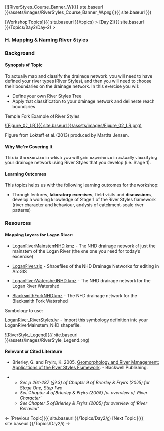 [![RiverStyles_Course_Banner_W]({{ site.baseurl }}/assets/images/RiverStyles_Course_Banner_W.png)]({{ site.baseurl }})



[Workshop Topics]({{ site.baseurl }}/topics)‎ > ‎[Day 2]({{ site.baseurl }}/Topics/Day2/Day-2)‎ >

### H. Mapping & Naming River Styles



### Background

#### Synopsis of Topic

To actually map and classify the drainage network, you will need to have defined your river types (River Styles), and then you will need to choose their boundaries on the drainage network. In this exercise you will:

- Define your own River Styles Tree
- Apply that classification to your drainage network and delineate reach boundaries



Temple Fork Example of River Styles

[![Figure_02_LR]({{ site.baseurl }}/assets/images/Figure_02_LR.png)](https://06a8da89-a-2d9a1e61-s-sites.googlegroups.com/a/joewheaton.org/riverstyles/workshop-topics/restoration-conservation-regulations-tuesday/h-LandscapeConnectivity/Figure_02_LR.png?attachauth=ANoY7cr3dbZa6H72PaBObh95v0rklY2olDOPat7-wtunEfuaCCjMy8XKSIm8x9CXaqgF-33HdVMPVsdndq0yhY1Yi1NIMbIcnFVZPgFt3fEStGKqUjdNdCQ4OOhaAQ3wfLV-I16kyT1fUSVcStEfiVZTVCCONRVQ7LieSmpSuhe2iGUjJeueWNf7JE2mKvRN2ZfU3u7-8gC1jVtED3rtPjZjQHNdI_aHvgoZw4wtDZ4PeGp5uyOb92opA3pZzQdvLjdf0HJE6mWeDV1bhffe-H8C9ZcuHoNwVWDoaKeMJZcdyQ1Uo5YhEAFjDzQltAM_l626GUguSo8bXrcg-yrn6hfRjfp3hPQirA%3D%3D&attredirects=0)


Figure from Lokteff et al. (2013) produced by Martha Jensen.

#### Why We're Covering It

This is the exercise in which you will gain experience in actually classifying your drainage network using River Styles that you develop (i.e. Stage 1). 

 

#### Learning Outcomes

This topics helps us with the following learning outcomes for the workshop:

- Through lectures, **laboratory exercises,** field visits and **discussions**, develop a working knowledge of Stage 1 of the River Styles framework (river character and behaviour, analysis of catchment-scale river patterns)

### Resources

#### Mapping Layers for Logan River:

- [LoganRiverMainstemNHD.kmz](http://etal.usu.edu/Workshops/RiverStyles/2013/Excercises/Day2/LoganRiverMainstemNHD.kmz) - The NHD drainage network of just the mainstem of the Logan River (the one one you need for today's excercise)

- [LoganRiver.zip](http://etal.usu.edu/Workshops/RiverStyles/2013/Excercises/Day2/LoganRiver.zip) - Shapefiles of the NHD Drainage Networks for editing in ArcGIS

- [LoganRiverWatershedNHD.kmz](http://etal.usu.edu/Workshops/RiverStyles/2013/Excercises/Day2/LoganRiverWatershedNHD.kmz) - The NHD drainage network for the Logan River Watershed

- [BlacksmithForkNHD.kmz](http://etal.usu.edu/Workshops/RiverStyles/2013/Excercises/Day2/BlacksmithForkNHD.kmz) - The NHD drainage network for the Blacksmith Fork Watershed

Symbology to use:

[LoganRiver_RiverStyles.lyr](http://etal.usu.edu/Workshops/RiverStyles/2013/Excercises/Day2/LoganRiver_RiverStyles.lyr) - Import this symbology definition into your LoganRiverMainstem_NHD shapefile.

![RiverStyle_Legend]({{ site.baseurl }}/assets/images/RiverStyle_Legend.png)



#### Relevant or Cited Literature

- Brierley, G. and Fryirs, K. 2005. [Geomorphology and River Management: Applications of the River Styles Framework](http://www.wiley.com/WileyCDA/WileyTitle/productCd-1405115165.html). - Blackwell Publishing.

- - *See p 261-287 (§9.3) of Chapter 9 of Brierley & Fryirs (2005) for Stage One, Step Two*
  - *See Chapter 4 of Brierley & Fryirs (2005) for overview of 'River Character'*
  - *See Chapter 5 of Brierley & Fryirs (2005) for overview of 'River Behavior'*



← [Previous Topic]({{ site.baseurl }}/Topics/Day2/g)                [Next Topic ]({{ site.baseurl }}/Topics/Day2/i)   →